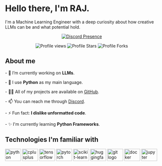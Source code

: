 <h1 align="left">Hello there, I'm RAJ.</h1>
<p align="left">I'm a Machine Learning Engineer with a deep curiosity about how creative LLMs can be and what potential hold.</p>

<p align="center">
  <a href="https://discord.com/users/1182703755129520231">
    <img src="https://lanyard.cnrad.dev/api/1182703755129520231" alt="Discord Presence">
  </a>
</p>

<p align="center">
  <img src="https://komarev.com/ghpvc/?username=bibhanshu19&label=Profile%20views&color=5c12df&style=flat" alt="Profile views">
  <img src="https://img.shields.io/badge/dynamic/json?label=Total%20Stars&color=5c12df&style=flat&style=for-the-badge&query=%24.stars&url=https://api.github-star-counter.workers.dev/user/bibhanshu19" alt="Profile Stars">
  <img src="https://img.shields.io/badge/dynamic/json?label=Total%20Forks&color=5c12df&style=flat&style=for-the-badge&query=%24.forks&url=https://api.github-star-counter.workers.dev/user/bibhanshu19" alt="Profile Forks">
</p>

<h2 align="left">About me</h2>
<p align="left">- 🔭 I’m currently working on <strong>LLMs</strong>.</p>
<p align="left">- 🌱 I use <strong>Python</strong> as my main language.</p>
<p align="left">- 👨‍💻 All of my projects are available on <a href="https://github.com/bibhanshu19?tab=repositories">GitHub</a>.</p>
<p align="left">- 📫 You can reach me through <a href="https://discord.com/users/1182703755129520231">Discord</a>.</p>
<p align="left">- ⚡ Fun fact: <strong>I dislike unformatted code</strong>.</p>
<p align="left">- ✨ I'm currently learning <strong>Python Frameworks</strong>.</p>

<h2 align="left">Technologies I'm familiar with</h2>
<div align="left">
  <img src="https://cdn.jsdelivr.net/gh/devicons/devicon/icons/python/python-original.svg" height="40" width="52" alt="python logo" />
  <img src="https://cdn.jsdelivr.net/gh/devicons/devicon/icons/cplusplus/cplusplus-original.svg" height="40" width="52" alt="cplusplus logo" />
  <img src="https://cdn.jsdelivr.net/gh/devicons/devicon/icons/tensorflow/tensorflow-original.svg" height="40" width="52" alt="tensorflow logo" />
  <img src="https://cdn.jsdelivr.net/gh/devicons/devicon/icons/pytorch/pytorch-original.svg" height="40" width="52" alt="pytorch logo" />
  <img src="https://cdn.jsdelivr.net/gh/devicons/devicon/icons/scikitlearn/scikitlearn-original.svg" height="40" width="52" alt="scikit-learn logo" />
  <img src="https://huggingface.co/front/assets/huggingface_logo-noborder.svg" height="40" width="52" alt="huggingface logo" />
  <img src="https://cdn.jsdelivr.net/gh/devicons/devicon/icons/git/git-original.svg" height="40" width="52" alt="git logo" />
  <img src="https://cdn.jsdelivr.net/gh/devicons/devicon/icons/docker/docker-original.svg" height="40" width="52" alt="docker logo" />
  <img src="https://cdn.jsdelivr.net/gh/devicons/devicon/icons/jupyter/jupyter-original.svg" height="40" width="52" alt="jupyter logo" />
</div>

